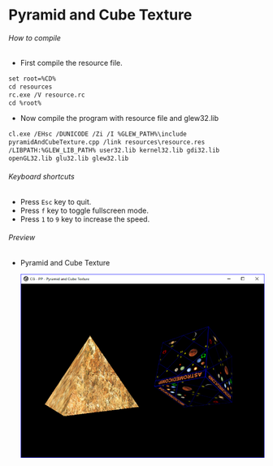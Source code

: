 # Pyramid and Cube Texture

###### How to compile

*   First compile the resource file.

```
set root=%CD%
cd resources
rc.exe /V resource.rc
cd %root%
```

*   Now compile the program with resource file and glew32.lib

```
cl.exe /EHsc /DUNICODE /Zi /I %GLEW_PATH%\include pyramidAndCubeTexture.cpp /link resources\resource.res /LIBPATH:%GLEW_LIB_PATH% user32.lib kernel32.lib gdi32.lib openGL32.lib glu32.lib glew32.lib
```

###### Keyboard shortcuts

*   Press `Esc` key to quit.
*   Press `f` key to toggle fullscreen mode.
*   Press `1` to `9` key to increase the speed.

###### Preview

*   Pyramid and Cube Texture

    ![pyramidAndCubeTexture][pyramidandcubetexture-image]

[//]: # "Image declaration"
[pyramidandcubetexture-image]: ./preview/pyramidAndCubeTexture.png "Pyramid and Cube Texture"
